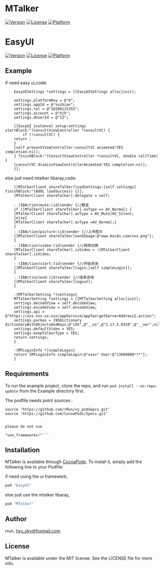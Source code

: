 # MTalker

[![Version](https://img.shields.io/cocoapods/v/MTalker.svg?style=flat)](https://github.com/rRun/xy_podSepcs/tree/master/MTalker)
[![License](https://img.shields.io/cocoapods/l/MTalker.svg?style=flat)](https://github.com/rRun/xy_podSepcs/tree/master/MTalker)
[![Platform](https://img.shields.io/cocoapods/p/MTalker.svg?style=flat)](https://github.com/rRun/xy_podSepcs/tree/master/MTalker)

# EasyUI

[![Version](https://img.shields.io/cocoapods/v/MTalker.svg?style=flat)](https://github.com/rRun/xy_podSepcs/tree/master/EasyUI/)
[![License](https://img.shields.io/cocoapods/l/MTalker.svg?style=flat)](https://github.com/rRun/xy_podSepcs/tree/master/EasyUI/)
[![Platform](https://img.shields.io/cocoapods/p/MTalker.svg?style=flat)](https://github.com/rRun/xy_podSepcs/tree/master/EasyUI/)


## Example
if need easy ui,code:



        EasyUISettings *settings = [[EasyUISettings alloc]init];

        settings.platformKey = @"0";
        settings.appId = @"suibian";
        settings.tel = @"18200115355";
        settings.account = @"hjh";
        settings.dUserId = @"12";

        [[EasyUI instance] setup:settings startBlock:^(ConsultViewController *consultVC) {
            if (!consultVC) {
        return ;
        }
        [self presentViewController:consultVC animated:YES completion:nil];
        } finishBlock:^(ConsultViewController *consultVC, double callTime) {
        [consultVC dismissViewControllerAnimated:YES completion:nil];
        }];



else just need mtalker libaray,code:



        [[MTalkerClient shareTalker]loadSettings:[self settings] finishBlock:^(BOOL loadSuccess) {}];
        [MTalkerClient shareTalker].delegate = self;

        - (IBAction)mute:(id)sender {//静音
        if ([MTalkerClient shareTalker].avType == AV_Normal) {
        [MTalkerClient shareTalker].avType = AV_Mute|AV_Silent;
        }else{
        [MTalkerClient shareTalker].avType =AV_Normal;}
        }
        - (IBAction)picture:(id)sender {//上传图片
        [[MTalkerClient shareTalker]sendImage:@"www.baidu.com/xxx.png"];
        }
        - (IBAction)video:(id)sender {//视频切换
        [MTalkerClient shareTalker].isVideo = ![MTalkerClient shareTalker].isVideo;
        }
        - (IBAction)start:(id)sender {//开始咨询
        [[MTalkerClient shareTalker]login:[self simpleLogin]];
        }
        - (IBAction)end:(id)sender {//结束咨询
        [[MTalkerClient shareTalker]logout];
        }

        -(MTTalkerSetting *)settings{
        MTTalkerSetting *settings = [[MTTalkerSetting alloc]init];
        settings.decodeView = self.decodeView;
        settings.encodeView = self.encodeView;
        settings.api = @"https://xxx.xxx.xx:xxx/appService/appTwo!getServerAddress2.action";
        settings.parmas = [NSDictionary dictionaryWithObjectsAndKeys:@"iOS",@"__os",@"2.17.5.0328",@"__ver",nil];
        settings.defaultVideo = YES;
        settings.keepTalkerType = YES;
        return settings;
        } 

        -(MTLoginInfo *)simpleLogin{
        return [MTLoginInfo simpleLogin:@"xxxx" User:@"13689098***"];
        }



## Requirements


To run the example project, clone the repo, and run `pod install --no-repo-update` from the Example directory first.

The podfile needs point sources :


    source 'https://github.com/rRun/xy_podSepcs.git'
    source 'https://github.com/CocoaPods/Specs.git'
    

    please do not use 
    
    "use_frameworks!"```

## Installation

MTalker is available through [CocoaPods](http://cocoapods.org). To install
it, simply add the following line to your Podfile:

if need using the ui framework,


```ruby
pod "EasyUI" 
```
else just use the mtalker libaray,

```ruby
pod "MTalker" 
```

## Author

rrun, hxy_sky@foxmail.com

## License

MTalker is available under the MIT license. See the LICENSE file for more info.
